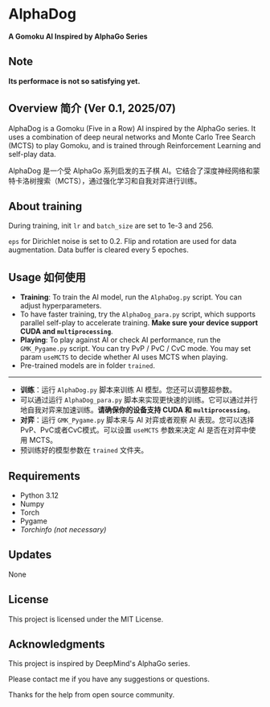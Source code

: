 # AlphaDog
**A Gomoku AI Inspired by AlphaGo Series**

## Note
**Its performace is not so satisfying yet.**

## Overview 简介 (Ver 0.1, 2025/07)

AlphaDog is a Gomoku (Five in a Row) AI inspired by the AlphaGo series. It uses a combination of deep neural networks and Monte Carlo Tree Search (MCTS) to play Gomoku, and is trained through Reinforcement Learning and self-play data.

AlphaDog 是一个受 AlphaGo 系列启发的五子棋 AI。它结合了深度神经网络和蒙特卡洛树搜索（MCTS），通过强化学习和自我对弈进行训练。

## About training

During training, init `lr` and `batch_size` are set to 1e-3 and 256.

`eps` for Dirichlet noise is set to 0.2. Flip and rotation are used for data augmentation.
Data buffer is cleared every 5 epoches.

## Usage 如何使用

- **Training**: To train the AI model, run the `AlphaDog.py` script. You can adjust hyperparameters.
- To have faster training, try the `AlphaDog_para.py` script, which supports parallel self-play to accelerate training. **Make sure your device support CUDA and `multiprocessing`**.
- **Playing**: To play against AI or check AI performance, run the `GMK_Pygame.py` script. You can try PvP / PvC / CvC mode. You may set param `useMCTS` to decide whether AI uses MCTS when playing.
- Pre-trained models are in folder `trained`.

--------------------------------------------------

- **训练**：运行 `AlphaDog.py` 脚本来训练 AI 模型。您还可以调整超参数。
- 可以通过运行 `AlphaDog_para.py` 脚本来实现更快速的训练。它可以通过并行地自我对弈来加速训练。**请确保你的设备支持 CUDA 和 `multiprocessing`**。
- **对弈**：运行 `GMK_Pygame.py` 脚本来与 AI 对弈或者观察 AI 表现。您可以选择PvP、PvC或者CvC模式。可以设置 `useMCTS` 参数来决定 AI 是否在对弈中使用 MCTS。
- 预训练好的模型参数在 `trained` 文件夹。

## Requirements

- Python 3.12
- Numpy
- Torch
- Pygame
- *Torchinfo (not necessary)*

## Updates
None

## License

This project is licensed under the MIT License. 

## Acknowledgments

This project is inspired by DeepMind's AlphaGo series.

Please contact me if you have any suggestions or questions.

Thanks for the help from open source community.